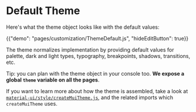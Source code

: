 # Default Theme

Here's what the theme object looks like with the default values:

{{"demo": "pages/customization/ThemeDefault.js", "hideEditButton": true}}

The theme normalizes implementation by providing default values for palette, dark and light types, typography, breakpoints, shadows, transitions, etc.

Tip: you can plan with the theme object in your console too.
**We expose a global `theme` variable on all the pages**.

If you want to learn more about how the theme is assembled, take a look at [`material-ui/style/createMuiTheme.js`](https://github.com/mui-org/material-ui/blob/v1-beta/src/styles/createMuiTheme.js),
and the related imports which `createMuiTheme` uses.
